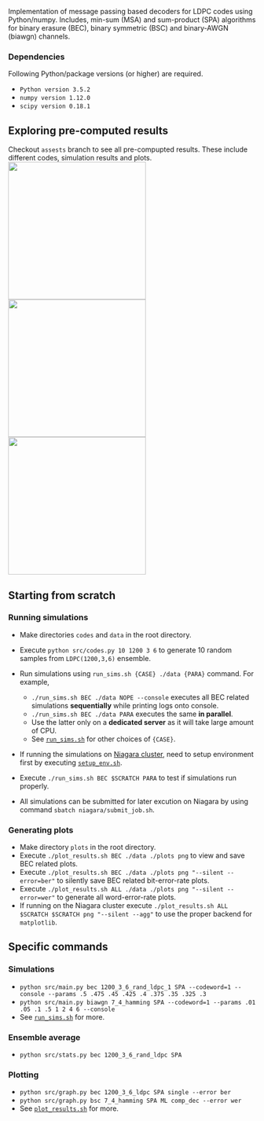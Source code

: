 Implementation of message passing based decoders for LDPC codes using Python/numpy. 
Includes, min-sum (MSA) and sum-product (SPA) algorithms for binary erasure (BEC), binary symmetric (BSC) and binary-AWGN (biawgn) channels.

### Dependencies
Following Python/package versions (or higher) are required.
* `Python version 3.5.2`
* `numpy version 1.12.0`
* `scipy version 0.18.1`


## Exploring pre-computed results
Checkout `assests` branch to see all pre-compupted results. These include different codes, simulation results and plots.
<img src="../assets/plots/BIAWGN_MSA_ensemble.png?raw=true" width="280" />
<img src="../assets/plots/BSC_SPA_compare.png?raw=true" width="280" />
<img src="../assets/plots/biawgn_MSA_vs_SPA.png?raw=true" width="280" />

## Starting from scratch

### Running simulations
* Make directories `codes` and `data` in the root directory.
* Execute `python src/codes.py 10 1200 3 6` to generate 10 random samples from `LDPC(1200,3,6)` ensemble.
* Run simulations using `run_sims.sh {CASE} ./data {PARA}` command. For example,
  * `./run_sims.sh BEC ./data NOPE --console` executes all BEC related simulations **sequentially** while printing logs onto console.
  * `./run_sims.sh BEC ./data PARA` executes the same **in parallel**.
  * Use the latter only on a **dedicated server** as it will take large amount of CPU.
  * See [`run_sims.sh`](../master/run_sims.sh) for other choices of `{CASE}`.

* If running the simulations on [Niagara cluster](https://docs.computecanada.ca/wiki/Niagara), need to setup environment first by executing [`setup_env.sh`](../master/niagara/setup_env.sh).
* Execute `./run_sims.sh BEC $SCRATCH PARA` to test if simulations run properly.
* All simulations can be submitted for later excution on Niagara by using command `sbatch niagara/submit_job.sh`.


### Generating plots
* Make directory `plots` in the root directory.
* Execute `./plot_results.sh BEC ./data ./plots png` to view and save BEC related plots.
* Execute `./plot_results.sh BEC ./data ./plots png "--silent --error=ber"` to silently save BEC related bit-error-rate plots.
* Execute `./plot_results.sh ALL ./data ./plots png "--silent --error=wer"` to generate all word-error-rate plots.
* If running on the Niagara cluster execute `./plot_results.sh ALL $SCRATCH $SCRATCH png "--silent --agg"` to use the proper backend for `matplotlib`.


## Specific commands

### Simulations
* `python src/main.py bec 1200_3_6_rand_ldpc_1 SPA --codeword=1 --console --params .5 .475 .45 .425 .4 .375 .35 .325 .3`
* `python src/main.py biawgn 7_4_hamming SPA --codeword=1 --params .01 .05 .1 .5 1 2 4 6 --console`
* See [`run_sims.sh`](../master/run_sims.sh) for more.

### Ensemble average
* `python src/stats.py bec 1200_3_6_rand_ldpc SPA`

### Plotting
* `python src/graph.py bec 1200_3_6_ldpc SPA single --error ber`
* `python src/graph.py bsc 7_4_hamming SPA ML comp_dec --error wer`
* See [`plot_results.sh`](../master/plot_results.sh) for more.
